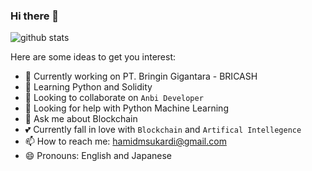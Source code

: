 ### Hi there 👋

![github stats](https://github-readme-stats.vercel.app/api?username=hamidms&show_icons=true)

Here are some ideas to get you interest:

- 🔭 Currently working on PT. Bringin Gigantara - BRICASH
- 🌱 Learning Python and Solidity
- 👯 Looking to collaborate on `Anbi Developer`
- 🤔 Looking for help with Python Machine Learning
- 💬 Ask me about Blockchain
- 💕 Currently fall in love with `Blockchain` and `Artifical Intellegence`
- 📫 How to reach me: hamidmsukardi@gmail.com
- 😄 Pronouns: English and Japanese

